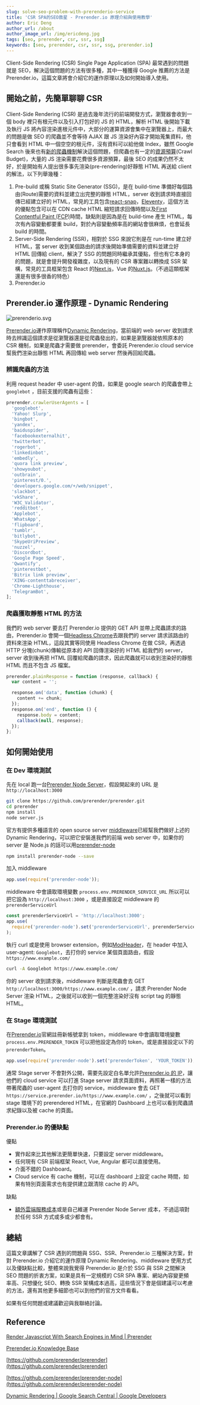 ```yaml
---
slug: solve-seo-problem-with-prerenderio-service
title: 'CSR SPA的SEO救星 - Prerender.io 原理介紹與使用教學'
author: Eric Deng
author_url: /about
author_image_url: /img/ericdeng.jpg
tags: [seo, prerender, csr, ssr, ssg]
keywords: [seo, prerender, csr, ssr, ssg, prerender.io]
---
```


Client-Side Rendering (CSR) Single Page Application (SPA) 最常遇到的問題就是 SEO，解決這個問題的方法有很多種，其中一種獲得 Google 推薦的方法是 Prerender.io，這篇文章將會介紹它的運作原理以及如何開始導入使用。

## 開始之前，先簡單聊聊 CSR

Client-Side Rendering (CSR) 是過去幾年流行的前端開發方式，瀏覽器會收到一個 body 裡只有根元件以及引入打包好的 JS 的 HTML，解析 HTML 後開始下載及執行 JS 將內容渲染進根元件中，大部分的運算資源會集中在瀏覽器上，而最大的問題是做 SEO 的爬蟲並不會等待 AJAX 跟 JS 渲染好內容才開始蒐集資料，他只會看到 HTML 中一個空空的根元件，沒有資料可以給他做 Index，雖然 Google Search 後來也有[新的爬蟲機制](https://developers.google.com/search/docs/advanced/javascript/javascript-seo-basics)解決這個問題，但爬蟲也有一定的[資源預算](https://prerender.io/crawl-budget-seo/)(Crawl Budget)，大量的 JS 渲染需要花費很多資源預算，最後 SEO 的成果仍然不太好，於是開始有人提出很多事先渲染(pre-rendering)好靜態 HTML 再送給 client 的解法，以下列舉幾種：

1. Pre-build 或稱 Static Site Generator (SSG)，是在 build-time 準備好每個路由(Route)需要的資料並建立出完整的靜態 HTML，server 收到請求時直接回傳已經建立好的 HTML，常見的工具包含[react-snap](https://github.com/stereobooster/react-snap)，[Eleventy](https://www.11ty.dev/)，這個方法的優點包含可以在 CDN cache HTML 縮短請求回傳時間以及[First Contentful Paint (FCP)](https://web.dev/fcp/)時間，缺點則是因為是在 build-time 產生 HTML，每次有內容變動都要重 build，對於內容變動頻率高的網站會很麻煩，也會延長 build 的時間。
2. Server-Side Rendering (SSR)，相對於 SSG 來說它則是在 run-time 建立好 HTML，當 server 收到某個路由的請求後開始準備需要的資料並建立好 HTML 回傳給 client，解決了 SSG 的問題同時繼承其優點，但也有它本身的的問題，就是會提升開發複雜度，以及現有的 CSR 專案難以轉換成 SSR 架構，常見的工具框架包含 React 的[Next.js](https://nextjs.org/)，Vue 的[Nuxt.js](https://nuxtjs.org/)。（不過這類框架還是有很多很香的特色）
3. Prerender.io

## Prerender.io 運作原理 - Dynamic Rendering

![prerenderio.svg](./2021-11-07-solve-seo-problem-with-prerenderio-service-assets/prerenderio.svg)

[Prerender.io](https://prerender.io/)運作原理稱作[Dynamic Rendering](https://developers.google.com/search/docs/advanced/javascript/dynamic-rendering)，當前端的 web server 收到請求時去辨識這個請求是從瀏覽器還是從爬蟲發出的，如果是瀏覽器就依照原本的 CSR 機制，如果是爬蟲才需要做 prerender，會委託 Prerender.io cloud service 幫我們渲染出靜態 HTML 再回傳給 web server 然後再回給爬蟲。

### 辨識爬蟲的方法

利用 request header 中 user-agent 的值，如果是 google search 的爬蟲會帶上 `googlebot` ，目前支援的爬蟲有這些：

```jsx
prerender.crawlerUserAgents = [
  'googlebot',
  'Yahoo! Slurp',
  'bingbot',
  'yandex',
  'baiduspider',
  'facebookexternalhit',
  'twitterbot',
  'rogerbot',
  'linkedinbot',
  'embedly',
  'quora link preview',
  'showyoubot',
  'outbrain',
  'pinterest/0.',
  'developers.google.com/+/web/snippet',
  'slackbot',
  'vkShare',
  'W3C_Validator',
  'redditbot',
  'Applebot',
  'WhatsApp',
  'flipboard',
  'tumblr',
  'bitlybot',
  'SkypeUriPreview',
  'nuzzel',
  'Discordbot',
  'Google Page Speed',
  'Qwantify',
  'pinterestbot',
  'Bitrix link preview',
  'XING-contenttabreceiver',
  'Chrome-Lighthouse',
  'TelegramBot',
];
```

### 爬蟲獲取靜態 HTML 的方法

我們的 web server 要去打 Prerender.io 提供的 GET API 並帶上爬蟲請求的路由，Prerender.io 會開一個[Headless Chrome](https://developers.google.com/web/updates/2017/04/headless-chrome)去跟我們的 server 請求該路由的資料來渲染 HTML，這段其實等同使用 Headless Chrome 在做 CSR，再透過 HTTP 分塊(chunk)傳輸從原本的 API 回傳渲染好的 HTML 給我們的 server，server 收到後再把 HTML 回覆給爬蟲的請求，因此爬蟲就可以收到渲染好的靜態 HTML 而且不包含 JS 檔案。

```jsx
prerender.plainResponse = function (response, callback) {
  var content = '';

  response.on('data', function (chunk) {
    content += chunk;
  });
  response.on('end', function () {
    response.body = content;
    callback(null, response);
  });
};
```

## 如何開始使用

### 在 Dev 環境測試

先在 local 跑一台[Prerender Node Server](https://github.com/prerender/prerender)，假設開起來的 URL 是 `http://localhost:3000`

```bash
git clone https://github.com/prerender/prerender.git
cd prerender
npm install
node server.js
```

官方有提供多種語言的 open source server [middleware](https://docs.prerender.io/article/12-middlewares)已經幫我們做好上述的 Dynamic Rendering，可以把它安裝進我們的前端 web server 中，如果你的 server 是 Node.js 的話可以用[prerender-node](https://github.com/prerender/prerender-node)

```bash
npm install prerender-node --save
```

加入 middleware

```jsx
app.use(require('prerender-node'));
```

middleware 中會讀取環境變數 `process.env.PRERENDER_SERVICE_URL` 所以可以把它設為 `http://localhost:3000` ，或是直接設定 middleware 的 `prerenderServiceUrl`

```jsx
const prerenderServiceUrl = 'http://localhost:3000';
app.use(
  require('prerender-node').set('prerenderServiceUrl', prerenderServiceUrl)
);
```

執行 curl 或是使用 browser extension，例如[ModHeader](https://chrome.google.com/webstore/detail/modheader/idgpnmonknjnojddfkpgkljpfnnfcklj?hl=zh-TW)，在 header 中加入 user-agent: `Googlebot`，去打你的 service 某個頁面路由，假設 `https://www.example.com/`

```bash
curl -A Googlebot https://www.example.com/
```

你的 server 收到請求後，middleware 判斷是爬蟲會去 GET `http://localhost:3000/https://www.example.com/` ，請求 Prerender Node Server 渲染 HTML，之後就可以收到一個完整渲染好沒有 script tag 的靜態 HTML。

### 在 Stage 環境測試

在[Prerender.io](https://prerender.io/)官網註冊新帳號拿到 token，middleware 中會讀取環境變數 `process.env.PRERENDER_TOKEN` 可以把他設定為你的 token，或是直接設定以下的 `prerenderToken`。

```jsx
app.use(require('prerender-node').set('prerenderToken', 'YOUR_TOKEN'));
```

通常 Stage server 不會對外公開，需要先設定白名單允許[Prerender.io 的 IP](https://docs.prerender.io/article/22-ip-addresses)，讓他們的 cloud service 可以打進 Stage server 請求頁面資料，再照著一樣的方法帶著爬蟲的 user-agent 去打你的 service，middleware 會去 GET `https://service.prerender.io/https://www.example.com/` ，之後就可以看到 stage 環境下的 prerendered HTML，在官網的 Dashboard 上也可以看到爬蟲請求紀錄以及被 cache 的頁面。

### Prerender.io 的優缺點

優點

- 實作起來比其他解法更簡單快速，只要設定 server middleware。
- 任何現有 CSR 前端框架 React, Vue, Angular 都可以直接使用。
- 介面不錯的 Dashboard。
- Cloud service 有 cache 機制，可以在 dashboard 上設定 cache 時間，如果有特別頁面需求也有提供建立跟清除 cache 的 API。

缺點

- [額外雲端服務成本](https://prerender.io/pricing/)或是自己維運 Prerender Node Server 成本，不過這項對於任何 SSR 方式或多或少都會有。

## 總結

這篇文章講解了 CSR 遇到的問題與 SSG、SSR、Prerender.io 三種解決方案，針對 Prerender.io 介紹它的運作原理 Dynamic Rendering、middleware 使用方式以及優缺點比較，整體來說我覺得 Prerender.io 是介於 SSG 與 SSR 之間解決 SEO 問題的折衷方案，如果是具有一定規模的 CSR SPA 專案、網站內容變更頻率高、只想優化 SEO、轉換 SSR 架構成本過高，這些情況下會是個建議可以考慮的方法，還有其他更多細節也可以到他們的官方文件看看。

如果有任何問題或建議歡迎與我聯絡討論。

## Reference

[Render Javascript With Search Engines in Mind | Prerender](https://prerender.io/)

[Prerender.io Knowledge Base](https://docs.prerender.io/)

[https://github.com/prerender/prerender](https://github.com/prerender/prerender)

[https://github.com/prerender/prerender-node](https://github.com/prerender/prerender-node)

[Dynamic Rendering | Google Search Central | Google Developers](https://developers.google.com/search/docs/advanced/javascript/dynamic-rendering)
